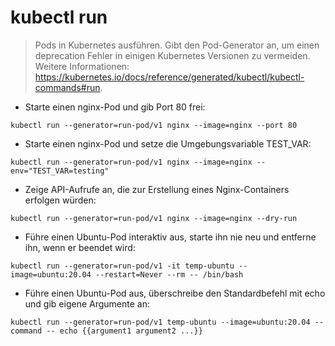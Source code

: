 # kubectl run

> Pods in Kubernetes ausführen. Gibt den Pod-Generator an, um einen deprecation Fehler in einigen Kubernetes Versionen zu vermeiden.
> Weitere Informationen: <https://kubernetes.io/docs/reference/generated/kubectl/kubectl-commands#run>.

- Starte einen nginx-Pod und gib Port 80 frei:

`kubectl run --generator=run-pod/v1 nginx --image=nginx --port 80`

- Starte einen nginx-Pod und setze die Umgebungsvariable TEST_VAR:

`kubectl run --generator=run-pod/v1 nginx --image=nginx --env="TEST_VAR=testing"`

- Zeige API-Aufrufe an, die zur Erstellung eines Nginx-Containers erfolgen würden:

`kubectl run --generator=run-pod/v1 nginx --image=nginx --dry-run`

- Führe einen Ubuntu-Pod interaktiv aus, starte ihn nie neu und entferne ihn, wenn er beendet wird:

`kubectl run --generator=run-pod/v1 -it temp-ubuntu --image=ubuntu:20.04 --restart=Never --rm -- /bin/bash`

- Führe einen Ubuntu-Pod aus, überschreibe den Standardbefehl mit echo und gib eigene Argumente an:

`kubectl run --generator=run-pod/v1 temp-ubuntu --image=ubuntu:20.04 --command -- echo {{argument1 argument2 ...}}`
